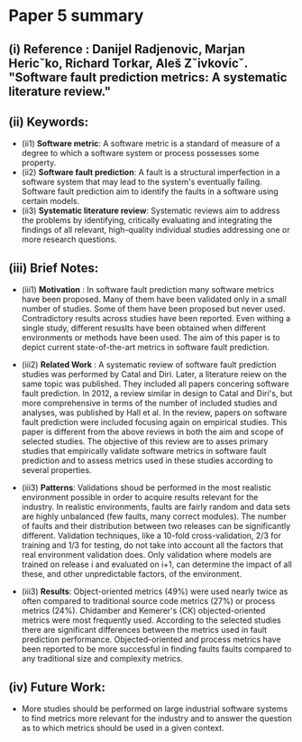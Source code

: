# Paper 5 summary

## (i) Reference : Danijel Radjenovic, Marjan Hericˇko, Richard Torkar, Aleš Zˇivkovicˇ. "Software fault prediction metrics: A systematic literature review."

## (ii) Keywords:

* (ii1) **Software metric**: A software metric is a standard of measure of a degree to which a software system or process possesses some property.
* (ii2) **Software fault prediction**: A fault is a structural imperfection in a software system that may lead to the system's eventually failing. Software fault prediction aim to identify the faults in a software using certain models. 
* (ii3) **Systematic literature review**: Systematic reviews aim to address the problems by identifying, critically evaluating and integrating the findings of all relevant, high-quality individual studies addressing one or more research questions.

## (iii) Brief Notes:

* (iii1) **Motivation** : In software fault prediction many software metrics have been proposed. Many of them have been validated only in a small number of studies. Some of them have been proposed but never used. Contradictory results across studies have been reported. Even withing a single study, different resuslts have been obtained when different environments or methods have been used. The aim of this paper is to depict current state-of-the-art metrics in software fault prediction.

* (iii2) **Related Work** : A systematic review of software fault prediction studies was performed by Catal and Diri. Later, a literature reiew on the same topic was published. They included all papers concering software fault prediction. In 2012, a review similar in design to Catal and Diri's, but more comprehensive in terms of the number of included studies and analyses, was published by Hall et al. In the review, papers on software fault prediction were included focusing again on empirical studies. This paper is different from the above reviews in both the aim and scope of selected  studies. The objective of this review are to asses primary studies that empirically validate software metrics in software fault prediction and to assess metrics used in these studies according to several properties.

* (iii3) **Patterns**: Validations shoud be performed in the most realistic environment possible in order to acquire results relevant for the industry. In realistic environments, faults are fairly random and data sets are highly unbalanced (few faults, many correct modules). The number of faults and their distribution between two releases can be significantly different. Validation techniques, like a 10-fold cross-validation, 2/3 for training and 1/3 for testing, do not take into account all the factors that real environment validation does. Only validation where models are trained on release i and evaluated on i+1, can determine the impact of all these, and other unpredictable factors, of the environment.

* (iii3) **Results**: Object-oriented metrics (49%) were used nearly twice as often compared to traditional source code metrics (27%) or process metrics (24%). Chidamber and Kemerer's (CK) objected-oriented metrics were most frequently used. According to the selected studies there are significant differences between the metrics used in fault prediction performance. Objected-oriented and process metrics have been reported to be more successful in finding faults faults compared to any traditional size and complexity metrics.

## (iv) Future Work:
- More studies should be performed on large industrial software systems to find metrics more relevant for the industry and to answer the question as to which metrics should be used in a given context.
